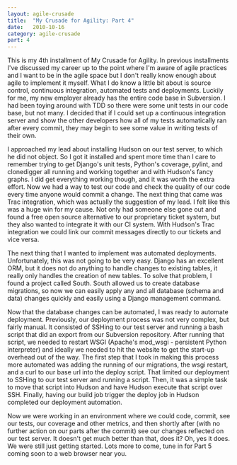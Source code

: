 ```yaml
---
layout: agile-crusade
title:  "My Crusade for Agility: Part 4"
date:   2010-10-16
category: agile-crusade
part: 4
---
```


This is my 4th installment of My Crusade for Agility. In previous installments
I've discussed my career up to the point where I'm aware of agile practices and
I want to be in the agile space but I don't really know enough about agile to
implement it myself. What I do know a little bit about is source control,
continuous integration, automated tests and deployments. Luckily for me, my new
employer already has the entire code base in Subversion. I had been toying around
with TDD so there were some unit tests in our code base, but not many. I decided
that if I could set up a continuous integration server and show the other
developers how all of my tests automatically ran after every commit, they may
begin to see some value in writing tests of their own.


I approached my lead about installing Hudson on our test server, to which he did
not object. So I got it installed and spent more time than I care to remember
trying to get Django's unit tests, Python's coverage, pylint, and clonedigger all
running and working together and with Hudson's fancy graphs. I did get everything
working though, and it was worth the extra effort. Now we had a way to test our
code and check the quality of our code every time anyone would commit a change.
The next thing that came was Trac integration, which was actually the suggestion
of my lead. I felt like this was a huge win for my cause. Not only had someone
else gone out and found a free open source alternative to our proprietary ticket
system, but they also wanted to integrate it with our CI system. With Hudson's
Trac integration we could link our commit messages directly to our tickets and
vice versa.


The next thing that I wanted to implement was automated deployments. Unfortunately,
this was not going to be very easy. Django has an excellent ORM, but it does not
do anything to handle changes to existing tables, it really only handles the
creation of new tables. To solve that problem, I found a project called South.
South allowed us to create database migrations, so now we can easily apply any
and all database (schema and data) changes quickly and easily using a Django
management command.


Now that the database changes can be automated, I was ready to automate deployment.
Previously, our deployment process was not very complex, but fairly manual. It
consisted of SSHing to our test server and running a bash script that did an
export from our Subversion repository. After running that script, we needed to
restart WSGI (Apache's mod_wsgi - persistent Python interpreter) and ideally we
needed to hit the website to get the start-up overhead out of the way. The first
step that I took in making this process more automated was adding the running of
our migrations, the wsgi restart, and a curl to our base url into the deploy
script. That limited our deployment to SSHing to our test server and running a
script. Then, it was a simple task to move that script into Hudson and have
Hudson execute that script over SSH. Finally, having our build job trigger the
deploy job in Hudson completed our deployment automation.


Now we were working in an environment where we could code, commit, see our tests,
our coverage and other metrics, and then shortly after (with no further action on
our parts after the commit) see our changes reflected on our test server. It
doesn't get much better than that, does it? Oh, yes it does. We were still just
getting started. Lots more to come, tune in for Part 5 coming soon to a web
browser near you.
